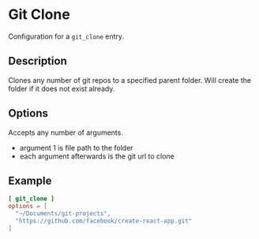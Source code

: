 # Git Clone

Configuration for a `git_clone` entry.

## Description

Clones any number of git repos to a specified parent folder. Will create the folder if it does not exist already.

## Options

Accepts any number of arguments.

- argument 1 is file path to the folder
- each argument afterwards is the git url to clone

## Example

```toml
[ git_clone ]
options = [
  "~/Documents/git-projects",
  "https://github.com/facebook/create-react-app.git"
]
```
